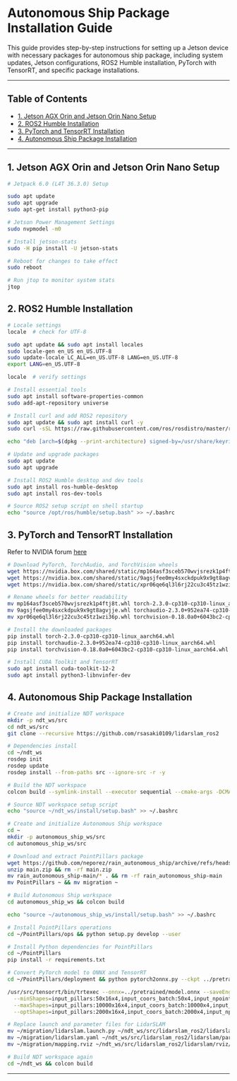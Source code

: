 # Autonomous Ship Package Installation Guide

This guide provides step-by-step instructions for setting up a Jetson device with necessary packages for autonomous ship package, including system updates, Jetson configurations, ROS2 Humble installation, PyTorch with TensorRT, and specific package installations.

---
## Table of Contents

- [1. Jetson AGX Orin and Jetson Orin Nano Setup](#1-jetson-agx-orin-and-jetson-orin-nano-setup)
- [2. ROS2 Humble Installation](#2-ros2-humble-installation)
- [3. PyTorch and TensorRT Installation](#3-pytorch-and-tensorrt-installation)
- [4. Autonomous Ship Package Installation](#4-autonomous-ship-package-installation)

---
## 1. Jetson AGX Orin and Jetson Orin Nano Setup
```bash
# Jetpack 6.0 (L4T 36.3.0) Setup

sudo apt update
sudo apt upgrade
sudo apt-get install python3-pip

# Jetson Power Management Settings
sudo nvpmodel -m0

# Install jetson-stats
sudo -H pip install -U jetson-stats

# Reboot for changes to take effect
sudo reboot

# Run jtop to monitor system stats
jtop
```

## 2. ROS2 Humble Installation

```bash
# Locale settings
locale  # check for UTF-8

sudo apt update && sudo apt install locales
sudo locale-gen en_US en_US.UTF-8
sudo update-locale LC_ALL=en_US.UTF-8 LANG=en_US.UTF-8
export LANG=en_US.UTF-8

locale  # verify settings

# Install essential tools
sudo apt install software-properties-common
sudo add-apt-repository universe

# Install curl and add ROS2 repository
sudo apt update && sudo apt install curl -y
sudo curl -sSL https://raw.githubusercontent.com/ros/rosdistro/master/ros.key -o /usr/share/keyrings/ros-archive-keyring.gpg

echo "deb [arch=$(dpkg --print-architecture) signed-by=/usr/share/keyrings/ros-archive-keyring.gpg] http://packages.ros.org/ros2/ubuntu $(. /etc/os-release && echo $UBUNTU_CODENAME) main" | sudo tee /etc/apt/sources.list.d/ros2.list > /dev/null

# Update and upgrade packages
sudo apt update
sudo apt upgrade

# Install ROS2 Humble desktop and dev tools
sudo apt install ros-humble-desktop
sudo apt install ros-dev-tools

# Source ROS2 setup script on shell startup
echo "source /opt/ros/humble/setup.bash" >> ~/.bashrc
```

## 3. PyTorch and TensorRT Installation

Refer to NVIDIA forum [here](https://forums.developer.nvidia.com/t/pytorch-for-jetson/72048)

```bash
# Download PyTorch, TorchAudio, and TorchVision wheels
wget https://nvidia.box.com/shared/static/mp164asf3sceb570wvjsrezk1p4ftj8t.whl
wget https://nvidia.box.com/shared/static/9agsjfee0my4sxckdpuk9x9gt8agvjje.whl
wget https://nvidia.box.com/shared/static/xpr06qe6ql3l6rj22cu3c45tz1wzi36p.whl

# Rename wheels for better readability
mv mp164asf3sceb570wvjsrezk1p4ftj8t.whl torch-2.3.0-cp310-cp310-linux_aarch64.whl
mv 9agsjfee0my4sxckdpuk9x9gt8agvjje.whl torchaudio-2.3.0+952ea74-cp310-cp310-linux_aarch64.whl
mv xpr06qe6ql3l6rj22cu3c45tz1wzi36p.whl torchvision-0.18.0a0+6043bc2-cp310-cp310-linux_aarch64.whl

# Install the downloaded packages
pip install torch-2.3.0-cp310-cp310-linux_aarch64.whl
pip install torchaudio-2.3.0+952ea74-cp310-cp310-linux_aarch64.whl
pip install torchvision-0.18.0a0+6043bc2-cp310-cp310-linux_aarch64.whl

# Install CUDA Toolkit and TensorRT
sudo apt install cuda-toolkit-12-2
sudo apt install python3-libnvinfer-dev
```

## 4. Autonomous Ship Package Installation

```bash
# Create and initialize NDT workspace
mkdir -p ndt_ws/src
cd ndt_ws/src
git clone --recursive https://github.com/rsasaki0109/lidarslam_ros2

# Dependencies install
cd ~/ndt_ws
rosdep init
rosdep update
rosdep install --from-paths src --ignore-src -r -y

# Build the NDT workspace
colcon build --symlink-install --executor sequential --cmake-args -DCMAKE_BUILD_TYPE=Release

# Source NDT workspace setup script
echo "source ~/ndt_ws/install/setup.bash" >> ~/.bashrc

# Create and initialize Autonomous Ship workspace
cd ~
mkdir -p autonomous_ship_ws/src
cd autonomous_ship_ws/src

# Download and extract PointPillars package
wget https://github.com/neporez/rain_autonomous_ship/archive/refs/heads/main.zip
unzip main.zip && rm -rf main.zip
mv rain_autonomous_ship-main/* . && rm -rf rain_autonomous_ship-main
mv PointPillars ~ && mv migration ~

# Build Autonomous Ship workspace
cd autonomous_ship_ws && colcon build

echo "source ~/autonomous_ship_ws/install/setup.bash" >> ~/.bashrc

# Install PointPillars operations
cd ~/PointPillars/ops && python setup.py develop --user

# Install Python dependencies for PointPillars
cd ~/PointPillars
pip install -r requirements.txt

# Convert PyTorch model to ONNX and TensorRT
cd ~/PointPillars/deployment && python pytorch2onnx.py --ckpt ../pretrained/epoch_300.pth

/usr/src/tensorrt/bin/trtexec --onnx=../pretrained/model.onnx --saveEngine=../pretrained/model_0816.trt \
  --minShapes=input_pillars:50x16x4,input_coors_batch:50x4,input_npoints_per_pillar:50 \
  --maxShapes=input_pillars:10000x16x4,input_coors_batch:10000x4,input_npoints_per_pillar:10000 \
  --optShapes=input_pillars:2000x16x4,input_coors_batch:2000x4,input_npoints_per_pillar:2000

# Replace launch and parameter files for LidarSLAM
mv ~/migration/lidarslam.launch.py ~/ndt_ws/src/lidarslam_ros2/lidarslam/launch/lidarslam.launch.py
mv ~/migration/lidarslam.yaml ~/ndt_ws/src/lidarslam_ros2/lidarslam/param/lidarslam.yaml
mv ~/migration/mapping.rviz ~/ndt_ws/src/lidarslam_ros2/lidarslam/rviz/mapping.rviz

# Build NDT workspace again
cd ~/ndt_ws && colcon build
```

---
